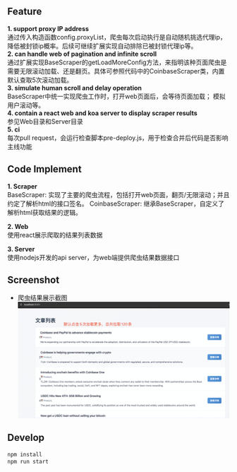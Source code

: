 ## Feature
**1. support proxy IP address**  
通过传入构造函数config.proxyList，爬虫每次启动执行是自动随机挑选代理ip，降低被封锁ip概率。后续可继续扩展实现自动排除已被封锁代理ip等。  
**2. can handle web of pagination and infinite scroll**  
通过扩展实现BaseScraper的getLoadMoreConfig方法，来指明该种页面爬虫是需要无限滚动加载、还是翻页。具体可参照代码中的CoinbaseScraper类，内置默认查取5次滚动加载。  
**3. simulate human scroll and delay operation**  
BaseScraper中统一实现爬虫工作时，打开web页面后，会等待页面加载； 模拟用户滚动等。  
**4. contain a react web and koa server to display scraper results**  
参见Web目录和Server目录  
**5. ci**  
每次pull request，会运行检查脚本pre-deploy.js，用于检查合并后代码是否影响主线功能  


## Code Implement
**1. Scraper**  
BaseScraper: 实现了主要的爬虫流程，包括打开web页面，翻页/无限滚动；并且约定了解析html的接口签名。
CoinbaseScraper: 继承BaseScraper，自定义了解析html获取结果的逻辑。

**2. Web**   
使用react展示爬取的结果列表数据

**3. Server**  
使用nodejs开发的api server，为web端提供爬虫结果数据接口


## Screenshot
- 爬虫结果展示截图
![截图](./screenshot1.png)


## Develop
```shell
npm install
npm run start
```

